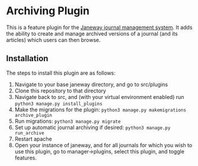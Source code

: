 # Archiving Plugin

This is a feature plugin for the [Janeway journal management system](https://github.com/BirkbeckCTP/janeway). It adds the ability to create and manage archived versions of a journal (and its articles) which users can then browse.

## Installation

The steps to install this plugin are as follows:

1. Navigate to your base janeway directory, and go to src/plugins
2. Clone this repository to that directory
3. Navigate back to src, and (with your virtual environment enabled) run `python3 manage.py install_plugins`
4. Make the migrations for the plugin: `python3 manage.py makemigrations archive_plugin`
5. Run migrations: `python3 manage.py migrate`
6. Set up automatic journal archiving if desired: `python3 manage.py run_archive`
7. Restart apache
8. Open your instance of janeway, and for all journals for which you wish to use this plugin, go to manager->plugins, select this plugin, and toggle features.
